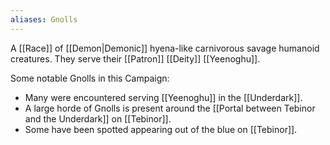 ```yaml
---
aliases: Gnolls
---
```

A [[Race]] of [[Demon|Demonic]] hyena-like carnivorous savage humanoid creatures. They serve their [[Patron]] [[Deity]] [[Yeenoghu]].

Some notable Gnolls in this Campaign:
* Many were encountered serving [[Yeenoghu]] in the [[Underdark]].
* A large horde of Gnolls is present around the [[Portal between Tebinor and the Underdark]] on [[Tebinor]].
* Some have been spotted appearing out of the blue on [[Tebinor]].